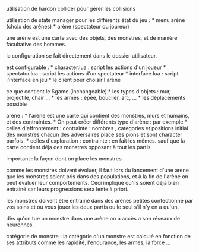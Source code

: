 utilisation de hardon collider pour gérer les collisions 

utilisation de state manager pour les différents état du jeu :
	* menu arène (choix des arènes)
	* arène (spectateur ou joureur)
	
une arène est une carte avec des objets, des monstres, et de manière facultative des hommes.

la configuration se fait directement dans le dossier utilisateur.

est configurable : 
	* character.lua : script les actions d'un joueur
	* spectator.lua : script les actions d'un spectateur
	* interface.lua : script l'interface en jeu
	* le client pour choisir l'arène

ce que contient le $game (inchangeable)
	* les types d'objets : mur, projectile, chair ...
	* les armes : épée, bouclier, arc, ...
	* les déplacements possible
	
arène : 
	* l'arène est une carte qui contient des monstres, murs et humains, et des contraintes.
	* On peut créer différents type d'arène : par exemple
		* celles d'affrontement : contrainte : nombres , categories et positions initial des monstres
		chacun des adversaires place ses pions et sont character parfois.
		* celles d'exploration : contrainte : en fait les mêmes.
		sauf que la carte contient déja des monstres opposant à tout les partis 

important : la façon dont on place les monstres

comme les monstres doivent évoluer, il faut lors du lancement d'une arène 
que les monstres soient pris dans des populations, et à la fin de l'arène
on peut évaluer leur comportements. Ceci implique qu'ils soient déja bien 
entrainé car leurs progressions sera lente à priori.

les monstres doivent être entrainé dans des arènes petites confectionné
par vos soins et ou vous jouer les deux partis ou le seul s'il n'y en a 
qu'un.

dès qu'on tue un monstre dans une arène on a accès a son réseaux de 
neuronnes.

catégorie de monstre :
	la catégorie d'un monstre est calculé en fonction de ses attributs
comme les rapidité, l'endurance, les armes, la force ...
